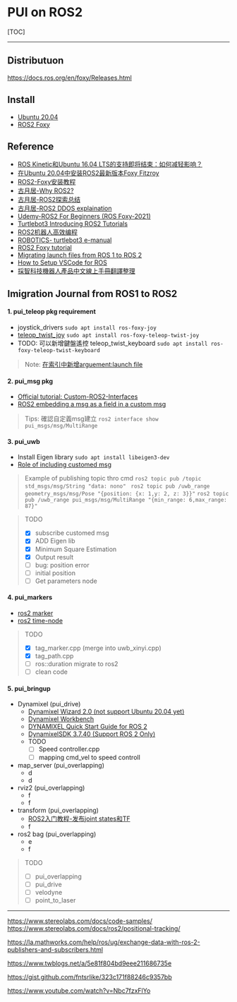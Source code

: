 # PUI on ROS2

[TOC]

---

Distributuon
---
https://docs.ros.org/en/foxy/Releases.html

Install 
---
- [Ubuntu 20.04](https://releases.ubuntu.com/20.04/) 
- [ROS2 Foxy](https://docs.ros.org/en/foxy/Installation/Ubuntu-Install-Binary.html)

Reference 
---
- [ROS Kinetic和Ubuntu 16.04 LTS的支持即将结束：如何减轻影响？](https://cn.ubuntu.com/blog/ros-kinetic-and-ubuntu-16-04-eol)
- [在Ubuntu 20.04中安装ROS2最新版本Foxy Fitzroy](https://blog.csdn.net/feimeng116/article/details/106602562)
- [ROS2-Foxy安装教程
](https://blog.csdn.net/qq825255961/article/details/106949261)
- [古月居-Why ROS2?](https://mp.weixin.qq.com/s?__biz=MzU1NjEwMTY0Mw==&mid=2247485880&idx=1&sn=9c7293998e169c033b1346ff21746759&chksm=fbcb70dcccbcf9ca03f7b98d6eec76192cda1f554a87b5dc089613ca5b26d4796b7e4692789d&scene=126&sessionid=1583412112&key=31fb57371192e55612920a04dba61df0b419722fe0dcef4b187ac24ef262b0532b0f267ffaab159608cc5566fd048abd9c45c67963e6930b4d5487ac5132a5a50fa10309ffa7fae71065258f47e9d908&ascene=1&uin=MTk5ODYzNDU%3D&devicetype=Windows+10&version=62080079&lang=zh_CN&exportkey=AWwDnb%2F7qd7feFXtZ7eMWOs%3D&pass_ticket=EkZ7OwOfdKdlb16kpJzipqs%2BvnXpyjJ%2BIZaegUUgbWo%3D古月居)
- [古月居-ROS2探索总结](https://www.guyuehome.com/blog/index/category/12)
- [古月居-ROS2 DDOS explaination](https://www.guyuehome.com/805)
- [Udemy-ROS2 For Beginners (ROS Foxy-2021)](https://www.udemy.com/course/ros2-for-beginners/)
- [Turtlebot3 Introducing ROS2 Tutorials](https://discourse.ros.org/t/tb3-introducing-ros2-tutorials/5959)
- [ROS2机器人高效编程](https://class.guyuehome.com/detail/p_5e5f85df06a80_6Ga4qV9h/6)
- [ROBOTICS- turtlebot3 e-manual](https://emanual.robotis.com/docs/en/platform/turtlebot3/quick-start/)
- [ROS2 Foxy tutorial](https://docs.ros.org/en/foxy/Tutorials.html)
- [Migrating launch files from ROS 1 to ROS 2](https://docs.ros.org/en/foxy/Guides/Launch-files-migration-guide.html)
- [How to Setup VSCode for ROS](https://www.youtube.com/watch?v=RXyFSnjMd7M)
- [採智科技機器人產品中文線上手冊翻譯整理](https://hackmd.io/@idminer/usermanual-tw/https%3A%2F%2Fhackmd.io%2FyhleSV1CQhmTJCMkFci80w)

Imigration Journal from ROS1 to ROS2
---
#### 1. pui_teleop pkg requirement
- joystick_drivers `sudo apt install ros-foxy-joy`
- [teleop_twist_joy](https://index.ros.org/p/teleop_twist_joy/github-ros2-teleop_twist_joy/) `sudo apt install ros-foxy-teleop-twist-joy`
- TODO: 
    可以新增鍵盤遙控 teleop_twist_keyboard `sudo apt install ros-foxy-teleop-twist-keyboard`    
> Note:
> [在索引中新增arguement:launch file](https://answers.ros.org/question/339484/how-to-solve-file-rviz2launchpy-was-not-found-in-the-share-directory-of-package/)
#### 2. pui_msg pkg 
- [Official tutorial: Custom-ROS2-Interfaces](https://docs.ros.org/en/foxy/Tutorials/Custom-ROS2-Interfaces.html)
- [ROS2 embedding a msg as a field in a custom msg](https://answers.ros.org/question/314724/ros2-embedding-a-msg-as-a-field-in-a-custom-msg/)
> Tips: 
> 確認自定義msg建立 `ros2 interface show pui_msgs/msg/MultiRange `
#### 3. pui_uwb
- Install Eigen library `sudo apt install libeigen3-dev`
- [Role of including customed msg](https://www.programmersought.com/article/83463964985/)
> Example of publishing topic thro cmd 
> `ros2 topic pub /topic std_msgs/msg/String "data: nono" `
> `ros2 topic pub /uwb_range geometry_msgs/msg/Pose "{position: {x: 1,y: 2, z: 3}}"`
> `ros2 topic pub /uwb_range pui_msgs/msg/MultiRange "{min_range: 6,max_range: 87}"`

> TODO
> - [x] subscribe customed msg
> - [x] ADD Eigen lib
> - [x] Minimum Square Estimation
> - [x] Output result
> - [ ] bug: position error
> - [ ] initial position
> - [ ] Get parameters node

#### 4. pui_markers
- [ros2 marker](https://github.com/ros2/common_interfaces/tree/master/visualization_msgs)
- [ros2 time-node](https://answers.ros.org/question/287946/ros-2-time-handling/)
> TODO
> - [x] tag_marker.cpp (merge into uwb_xinyi.cpp)
> - [x] tag_path.cpp
> - [ ] ros::duration migrate to ros2
> - [ ] clean code

#### 5. pui_bringup
- Dynamixel (pui_drive)
    - [Dynamixel Wizard 2.0 (not support Ubuntu 20.04 yet)](https://emanual.robotis.com/docs/en/software/dynamixel/dynamixel_wizard2/)
    - [Dynamixel Workbench](https://emanual.robotis.com/docs/en/software/dynamixel/dynamixel_sdk/download/#repository)
    - [DYNAMIXEL Quick Start Guide for ROS 2](https://www.youtube.com/watch?v=E8XPqDjof4U)
    - [DynamixelSDK 3.7.40 (Support ROS 2 Only)](https://github.com/ROBOTIS-GIT/DynamixelSDK/releases/tag/3.7.40)
    - TODO
        -  [ ] Speed controller.cpp
        -  [ ] mapping cmd_vel to speed controll
- map_server (pui_overlapping)
    - d
    - d
- rviz2 (pui_overlapping)
    - f
    - f
- transform (pui_overlapping)
    - [ROS2入门教程-发布joint states和TF](https://www.ncnynl.com/archives/201801/2257.html)
    - f
- ros2 bag (pui_overlapping)
    - e
    - f
> TODO
> - [ ] pui_overlapping
> - [ ] pui_drive
> - [ ] velodyne
> - [ ] point_to_laser



---
https://www.stereolabs.com/docs/code-samples/
https://www.stereolabs.com/docs/ros2/positional-tracking/


https://la.mathworks.com/help/ros/ug/exchange-data-with-ros-2-publishers-and-subscribers.html

https://www.twblogs.net/a/5e81f804bd9eee211686735e

https://gist.github.com/fntsrlike/323c171f88246c9357bb

https://www.youtube.com/watch?v=Nbc7fzxFlYo